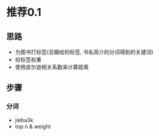 # 推荐0.1

## 思路

- 为图书打标签(豆瓣给的标签, 书名简介的分词得到的关键词)
- 给标签权重
- 使用皮尔逊相关系数来计算距离

## 步骤

### 分词

- jieba3k
- top n & weight